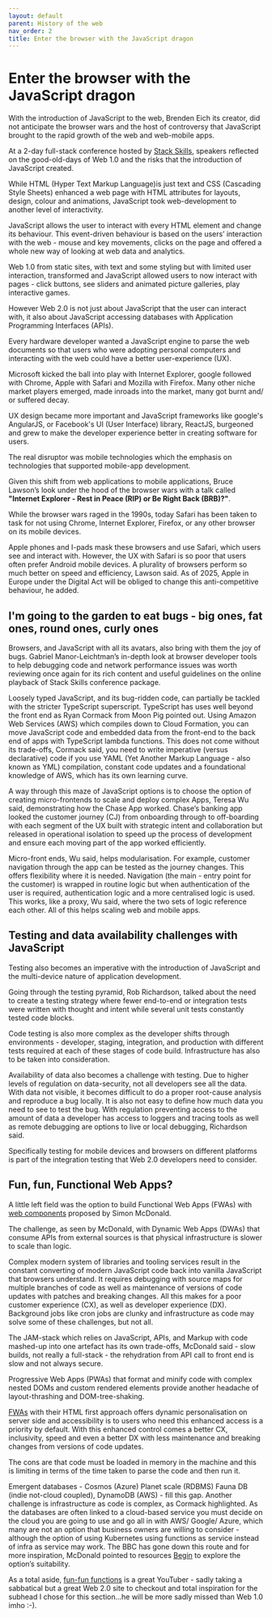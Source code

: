 ```yaml
---
layout: default
parent: History of the web
nav_order: 2
title: Enter the browser with the JavaScript dragon
---
```


# Enter the browser with the JavaScript dragon

With the introduction of JavaScript to the web, Brenden Eich its creator, did not anticipate the browser wars and the host of controversy that JavaScript brought to the rapid growth of the web and web-mobile apps.  

At a 2-day full-stack conference hosted by [Stack Skills](https://stackskills.com/), speakers reflected on the good-old-days of Web 1.0 and the risks that the introduction of JavaScript created.

While HTML (Hyper Text Markup Language)is just text and CSS (Cascading Style Sheets) enhanced a web page with HTML attributes for layouts, design, colour and animations, JavaScript took web-development to another level of interactivity.

JavaScript allows the user to interact with every HTML element and change its behaviour. This event-driven behaviour is based on the users’ interaction with the web - mouse and key movements, clicks on the page and offered a whole new way of looking at web data and analytics.

Web 1.0 from static sites, with text and some styling but with limited user interaction, transformed and JavaScript allowed users to now interact with pages - click buttons, see sliders and animated picture galleries, play interactive games.

However Web 2.0 is not just about JavaScript that the user can interact with, it also about JavaScript accessing databases with Application Programming Interfaces (APIs).

Every hardware developer wanted a JavaScript engine to parse the web documents so that users who were adopting personal computers and interacting with the web could have a better user-experience (UX).

Microsoft kicked the ball into play with Internet Explorer, google followed with Chrome, Apple with Safari and Mozilla with Firefox. Many other niche market players emerged, made inroads into the market, many got burnt and/ or suffered decay.

UX design became more important and JavaScript frameworks like google's AngularJS, or Facebook's UI (User Interface) library, ReactJS,  burgeoned and grew to make the developer experience better in creating software for users.

The real disruptor was mobile technologies which the emphasis on technologies that supported mobile-app development. 

Given this shift from web applications to mobile applications, Bruce Lawson’s look under the hood of the browser wars with a talk called __"Internet Explorer - Rest in Peace (RIP) or Be Right Back (BRB)?"__.  

While the browser wars raged in the 1990s, today Safari has been taken to task for not using Chrome, Internet Explorer, Firefox, or any other browser on its mobile devices.

Apple phones and I-pads mask these browsers and use Safari, which users see and interact with. However, the UX with Safari is so poor that users often prefer Android mobile devices. A plurality of browsers perform so much better on speed and efficiency, Lawson said. As of 2025, Apple in Europe under the Digital Act will be obliged to change this anti-competitive behaviour, he added.

## I'm going to the garden to eat bugs - big ones, fat ones, round ones, curly ones

Browsers, and JavaScript with all its avatars, also bring with them the joy of bugs. Gabriel Manor-Leichtman’s in-depth look at browser developer tools to help debugging code and network performance issues was worth reviewing once again for its rich content and useful guidelines on the online playback of Stack Skills conference package.

Loosely typed JavaScript, and its bug-ridden code, can partially be tackled with the stricter TypeScript superscript. TypeScript has uses well beyond the front end as Ryan Cormack from Moon Pig pointed out. Using Amazon Web Services (AWS) which compiles down to Cloud Formation, you can move JavaScript code and embedded data from the front-end to the back end of apps with TypeScript lambda functions. This does not come without its trade-offs, Cormack said, you need to write imperative (versus declarative) code if you use YAML (Yet Another Markup Language - also known as YML) compilation, constant code updates and a foundational knowledge of AWS, which has its own learning curve.

A way through this maze of JavaScript options is to choose the option of creating micro-frontends to scale and deploy complex Apps, Teresa Wu said, demonstrating how the Chase App worked. Chase’s banking app looked the customer journey (CJ) from onboarding through to off-boarding with each segment of the UX built with strategic intent and collaboration but released in operational isolation to speed up the process of development and ensure each moving part of the app worked efficiently.  

Micro-front ends, Wu said, helps modularisation. For example, customer navigation through the app can be tested as the journey changes. This offers flexibility where it is needed. Navigation (the main - entry point for the customer) is wrapped in routine logic but when authentication of the user is required, authentication logic and a more centralised logic is used. This works, like a proxy, Wu said, where the two sets of logic reference each other. All of this helps scaling web and mobile apps.

## Testing and data availability challenges with JavaScript

Testing also becomes an imperative with the introduction of JavaScript and the multi-device nature of application development.  

Going through the testing pyramid, Rob Richardson, talked about the need to create a testing strategy where fewer end-to-end or integration tests were written with thought and intent while several unit tests constantly tested code blocks.  

Code testing is also more complex as the developer shifts through environments - developer, staging, integration, and production with different tests required at each of these stages of code build. Infrastructure has also to be taken into consideration. 

Availability of data also becomes a challenge with testing. Due to higher levels of regulation on data-security, not all developers see all the data. With data not visible, it becomes difficult to do a proper root-cause analysis and reproduce a bug locally. It is also not easy to define how much data you need to see to test the bug. With regulation preventing access to the amount of data a developer has access to loggers and tracing tools as well as remote debugging are options to live or local debugging, Richardson said.

Specifically testing for mobile devices and browsers on different platforms is part of the integration testing that Web 2.0 developers need to consider.

## Fun, fun, Functional Web Apps?

A little left field was the option to build Functional Web Apps (FWAs) with [web components](https://developer.mozilla.org/en-US/docs/Web/Web_Components) proposed by Simon McDonald.

The challenge, as seen by McDonald, with Dynamic Web Apps (DWAs) that consume APIs from external sources is that physical infrastructure is slower to scale than logic.  

Complex modern system of libraries and tooling services result in the constant converting of modern JavaScript code back into vanilla JavaScript that browsers understand. It requires debugging with source maps for multiple branches of code as well as maintenance of versions of code updates with patches and breaking changes. All this makes for a poor customer experience (CX), as well as developer experience (DX). Background jobs like cron jobs are clunky and infrastructure as code may solve some of these challenges, but not all.

The JAM-stack which relies on JavaScript, APIs, and Markup with code mashed-up into one artefact has its own trade-offs, McDonald said - slow builds, not really a full-stack - the rehydration from API call to front end is slow and not always secure. 

Progressive Web Apps (PWAs) that format and minify code with complex nested DOMs and custom rendered elements provide another headache of layout-thrashing and DOM-tree-shaking.  

[FWAs](https://fwa.dev/) with their HTML first approach offers dynamic personalisation on server side and accessibility is to users who need this enhanced access is a priority by default. With this enhanced control comes a better CX, inclusivity, speed and even a better DX with less maintenance and breaking changes from versions of code updates.

The cons are that code must be loaded in memory in the machine and this is limiting in terms of the time taken to parse the code and then run it.

Emergent databases - Cosmos (Azure) Planet scale (RDBMS) Fauna DB (indie not-cloud coupled), DynamoDB (AWS) - fill this gap. Another challenge is infrastructure as code is complex, as Cormack highlighted. As the databases are often linked to a cloud-based service you must decide on the cloud you are going to use and go all in with AWS/ Google/ Azure, which many are not an option that business owners are willing to consider - although the option of using Kubernetes using functions as service instead of infra as service may work. The BBC has gone down this route and for more inspiration, McDonald pointed to resources [Begin](https://begin.com/) to explore the option’s suitability.

As a total aside, [fun-fun functions](https://www.youtube.com/channel/UCO1cgjhGzsSYb1rsB4bFe4Q) is a great YouTuber - sadly taking a sabbatical but a great Web 2.0 site to checkout and total inspiration for the subhead I chose for this section...he will be more sadly missed than Web 1.0 imho :-).
